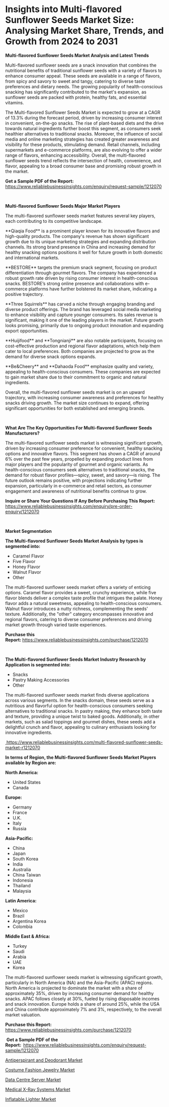 <p><h1>Insights into Multi-flavored Sunflower Seeds Market Size: Analysing Market Share, Trends, and Growth from 2024 to 2031</h1></p><p><strong>Multi-flavored Sunflower Seeds Market Analysis and Latest Trends</strong></p>
<p><p>Multi-flavored sunflower seeds are a snack innovation that combines the nutritional benefits of traditional sunflower seeds with a variety of flavors to enhance consumer appeal. These seeds are available in a range of flavors, from spicy and savory to sweet and tangy, catering to diverse taste preferences and dietary needs. The growing popularity of health-conscious snacking has significantly contributed to the market's expansion, as sunflower seeds are packed with protein, healthy fats, and essential vitamins.</p><p>The Multi-flavored Sunflower Seeds Market is expected to grow at a CAGR of 13.3% during the forecast period, driven by increasing consumer interest in convenient, on-the-go snacks. The rise of plant-based diets and the drive towards natural ingredients further boost this segment, as consumers seek healthier alternatives to traditional snacks. Moreover, the influence of social media and online marketing strategies has created greater awareness and visibility for these products, stimulating demand. Retail channels, including supermarkets and e-commerce platforms, are also evolving to offer a wider range of flavors, enhancing accessibility. Overall, the multi-flavored sunflower seeds trend reflects the intersection of health, convenience, and flavor, appealing to a broad consumer base and promising robust growth in the market.</p></p>
<p><strong>Get a Sample PDF of the Report:&nbsp;</strong> <a href="https://www.reliablebusinessinsights.com/enquiry/request-sample/1212070?utm_campaign=62&utm_medium=2&utm_source=Github&utm_content=ia&utm_term=17122024&utm_id=multi-flavored-sunflower-seeds">https://www.reliablebusinessinsights.com/enquiry/request-sample/1212070</a></p>
<p>&nbsp;</p>
<p><strong>Multi-flavored Sunflower Seeds Major Market Players</strong></p>
<p><p>The multi-flavored sunflower seeds market features several key players, each contributing to its competitive landscape. </p><p>**Qiaqia Food** is a prominent player known for its innovative flavors and high-quality products. The company's revenue has shown significant growth due to its unique marketing strategies and expanding distribution channels. Its strong brand presence in China and increasing demand for healthy snacking options positions it well for future growth in both domestic and international markets.</p><p>**BESTORE** targets the premium snack segment, focusing on product differentiation through gourmet flavors. The company has experienced a robust growth rate driven by rising consumer interest in health-conscious snacks. BESTORE’s strong online presence and collaborations with e-commerce platforms have further bolstered its market share, indicating a positive trajectory.</p><p>**Three Squirrels** has carved a niche through engaging branding and diverse product offerings. The brand has leveraged social media marketing to enhance visibility and capture younger consumers. Its sales revenue is significant, making it one of the leading players in the market. Future growth looks promising, primarily due to ongoing product innovation and expanding export opportunities.</p><p>**Huijifood** and **Tongnianji** are also notable participants, focusing on cost-effective production and regional flavor adaptations, which help them cater to local preferences. Both companies are projected to grow as the demand for diverse snack options expands.</p><p>**Be&Cheery** and **Dahaoda Food** emphasize quality and variety, appealing to health-conscious consumers. These companies are expected to gain market share due to their commitment to organic and natural ingredients.</p><p>Overall, the multi-flavored sunflower seeds market is on an upward trajectory, with increasing consumer awareness and preferences for healthy snacks driving growth. The market size continues to expand, offering significant opportunities for both established and emerging brands.</p></p>
<p>&nbsp;</p>
<p><strong>What Are The Key Opportunities For Multi-flavored Sunflower Seeds Manufacturers?</strong></p>
<p><p>The multi-flavored sunflower seeds market is witnessing significant growth, driven by increasing consumer preference for convenient, healthy snacking options and innovative flavors. This segment has shown a CAGR of around 6% over the past few years, propelled by expanding product lines from major players and the popularity of gourmet and organic variants. As health-conscious consumers seek alternatives to traditional snacks, the demand for robust flavor profiles—spicy, sweet, and savory—is rising. The future outlook remains positive, with projections indicating further expansion, particularly in e-commerce and retail sectors, as consumer engagement and awareness of nutritional benefits continue to grow.</p></p>
<p><strong>Inquire or Share Your Questions If Any Before Purchasing This Report:</strong> <a href="https://www.reliablebusinessinsights.com/enquiry/pre-order-enquiry/1212070?utm_campaign=62&utm_medium=2&utm_source=Github&utm_content=ia&utm_term=17122024&utm_id=multi-flavored-sunflower-seeds">https://www.reliablebusinessinsights.com/enquiry/pre-order-enquiry/1212070</a></p>
<p>&nbsp;</p>
<p><strong>Market Segmentation</strong></p>
<p><strong>The Multi-flavored Sunflower Seeds Market Analysis by types is segmented into:</strong></p>
<p><ul><li>Caramel Flavor</li><li>Five Flavor</li><li>Honey Flavor</li><li>Walnut Flavor</li><li>Other</li></ul></p>
<p><p>The multi-flavored sunflower seeds market offers a variety of enticing options. Caramel flavor provides a sweet, crunchy experience, while five flavor blends deliver a complex taste profile that intrigues the palate. Honey flavor adds a natural sweetness, appealing to health-conscious consumers. Walnut flavor introduces a nutty richness, complementing the seeds' texture. Additionally, the "other" category encompasses innovative and regional flavors, catering to diverse consumer preferences and driving market growth through varied taste experiences.</p></p>
<p><strong>Purchase this Report:&nbsp;</strong><a href="https://www.reliablebusinessinsights.com/purchase/1212070?utm_campaign=62&utm_medium=2&utm_source=Github&utm_content=ia&utm_term=17122024&utm_id=multi-flavored-sunflower-seeds">https://www.reliablebusinessinsights.com/purchase/1212070</a></p>
<p>&nbsp;</p>
<p><strong>The Multi-flavored Sunflower Seeds Market Industry Research by Application is segmented into:</strong></p>
<p><ul><li>Snacks</li><li>Pastry Making Accessories</li><li>Other</li></ul></p>
<p><p>The multi-flavored sunflower seeds market finds diverse applications across various segments. In the snacks domain, these seeds serve as a nutritious and flavorful option for health-conscious consumers seeking alternatives to traditional snacks. In pastry making, they enhance both taste and texture, providing a unique twist to baked goods. Additionally, in other markets, such as salad toppings and gourmet dishes, these seeds add a delightful crunch and flavor, appealing to culinary enthusiasts looking for innovative ingredients.</p></p>
<p><a href="https://www.reliablebusinessinsights.com/multi-flavored-sunflower-seeds-market-r1212070?utm_campaign=62&utm_medium=2&utm_source=Github&utm_content=ia&utm_term=17122024&utm_id=multi-flavored-sunflower-seeds">&nbsp;https://www.reliablebusinessinsights.com/multi-flavored-sunflower-seeds-market-r1212070</a></p>
<p><strong>In terms of Region, the Multi-flavored Sunflower Seeds Market Players available by Region are:</strong></p>
<p>
    <p> <strong> North America: </strong>
        <ul>
            <li>United States</li>
            <li>Canada</li>
        </ul>
        </p> 
    <p> <strong> Europe: </strong>
        <ul>
            <li>Germany</li>
            <li>France</li>
            <li>U.K.</li>
            <li>Italy</li>
            <li>Russia</li>
        </ul>
        </p> 
    <p> <strong> Asia-Pacific: </strong>
        <ul>
            <li>China</li>
            <li>Japan</li>
            <li>South Korea</li>
            <li>India</li>
            <li>Australia</li>
            <li>China Taiwan</li>
            <li>Indonesia</li>
            <li>Thailand</li>
            <li>Malaysia</li>
        </ul>
        </p> 
    <p> <strong> Latin America: </strong>
        <ul>
            <li>Mexico</li>
            <li>Brazil</li>
            <li>Argentina Korea</li>
            <li>Colombia</li>
        </ul>
        </p> 
    <p> <strong> Middle East & Africa: </strong>
        <ul>
            <li>Turkey</li>
            <li>Saudi</li>
            <li>Arabia</li>
            <li>UAE</li>
            <li>Korea</li>
        </ul>
    </p>
    </p>
<p><p>The multi-flavored sunflower seeds market is witnessing significant growth, particularly in North America (NA) and the Asia-Pacific (APAC) regions. North America is projected to dominate the market with a share of approximately 35%, driven by increasing consumer demand for healthy snacks. APAC follows closely at 30%, fueled by rising disposable incomes and snack innovation. Europe holds a share of around 25%, while the USA and China contribute approximately 7% and 3%, respectively, to the overall market valuation.</p></p>
<p><strong>Purchase this Report: </strong><a href="https://www.reliablebusinessinsights.com/purchase/1212070?utm_campaign=62&utm_medium=2&utm_source=Github&utm_content=ia&utm_term=17122024&utm_id=multi-flavored-sunflower-seeds">https://www.reliablebusinessinsights.com/purchase/1212070</a></p>
<p>&nbsp;<strong>Get a Sample PDF of the Report:&nbsp;&nbsp;</strong><a href="https://www.reliablebusinessinsights.com/enquiry/request-sample/1212070?utm_campaign=62&utm_medium=2&utm_source=Github&utm_content=ia&utm_term=17122024&utm_id=multi-flavored-sunflower-seeds">https://www.reliablebusinessinsights.com/enquiry/request-sample/1212070</a></p>
<p><strong></strong></p>
<p><p><a href="https://www.linkedin.com/pulse/growth-opportunities-challenges-antiperspirant-deodorant-market-6gl9f?utm_campaign=62&utm_medium=2&utm_source=Github&utm_content=ia&utm_term=17122024&utm_id=multi-flavored-sunflower-seeds">Antiperspirant and Deodorant Market</a></p><p><a href="https://www.linkedin.com/pulse/costume-fashion-jewelry-market-analysis-from-2024-2031-projected-ijgff?utm_campaign=62&utm_medium=2&utm_source=Github&utm_content=ia&utm_term=17122024&utm_id=multi-flavored-sunflower-seeds">Costume Fashion Jewelry Market</a></p><p><a href="https://www.linkedin.com/pulse/emerging-data-centre-server-market-opportunities-analysis-dhsee?utm_campaign=62&utm_medium=2&utm_source=Github&utm_content=ia&utm_term=17122024&utm_id=multi-flavored-sunflower-seeds">Data Centre Server Market</a></p><p><a href="https://github.com/wileonie19657/Market-Research-Report-List-1/blob/main/medical-x-ray-systems-market.md?utm_campaign=62&utm_medium=2&utm_source=Github&utm_content=ia&utm_term=17122024&utm_id=multi-flavored-sunflower-seeds">Medical X-Ray Systems Market</a></p><p><a href="https://github.com/mcfred89/Market-Research-Report-List-1/blob/main/inflatable-lighter-market.md?utm_campaign=62&utm_medium=2&utm_source=Github&utm_content=ia&utm_term=17122024&utm_id=multi-flavored-sunflower-seeds">Inflatable Lighter Market</a></p></p>